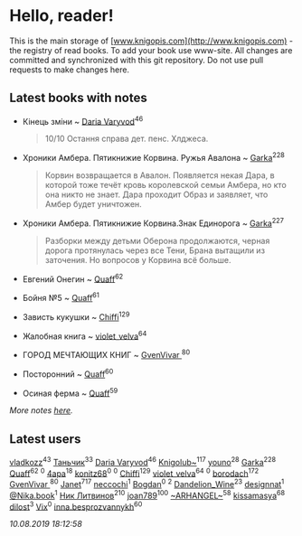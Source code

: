 # Hello, reader!
This is the main storage of [www.knigopis.com](http://www.knigopis.com) - the registry of read books.
To add your book use www-site. All changes are committed and synchronized with this git repository.
Do not use pull requests to make changes here.


## Latest books with notes
* Кінець зміни ~ [Daria Varyvod](users/829/829893410524253-facebook)<sup>46</sup>
    > 10/10 Остання справа дет. пенс. Хлджеса.

* Хроники Амбера. Пятикнижие Корвина. Ружья Авалона ~ [Garka](users/115/115753719718250012620-google)<sup>228</sup>
    > Корвин возвращается в Авалон. Появляется некая Дара, в которой тоже течёт кровь королевской семьи Амбера, но кто она никто не знает. Дара проходит Образ и заявляет, что Амбер будет уничтожен.

* Хроники Амбера. Пятикнижие Корвина.Знак Единорога ~ [Garka](users/115/115753719718250012620-google)<sup>227</sup>
    > Разборки между детьми Оберона продолжаются, черная дорога протянулась через все Тени, Брана вытащили из заточения. Но вопросов у Корвина всё больше.

* Евгений Онегин ~ [Quaff](users/122/12267158-vkontakte)<sup>62</sup>

* Бойня №5 ~ [Quaff](users/122/12267158-vkontakte)<sup>61</sup>

* Зависть кукушки ~ [Chiffi](users/105/105831994080785626680-google)<sup>129</sup>

* Жалобная книга ~ [violet_velva](users/116/116961712580551399099-google)<sup>64</sup>

* ГОРОД МЕЧТАЮЩИХ КНИГ ~ [GvenVivar ](users/158/158266434925901-facebook)<sup>80</sup>

* Посторонний ~ [Quaff](users/122/12267158-vkontakte)<sup>60</sup>

* Осиная ферма ~ [Quaff](users/122/12267158-vkontakte)<sup>59</sup>


_More notes [here](latest_books_with_notes.md)._


## Latest users
[vladkozz](users/572/57239276-vkontakte)<sup>43</sup> 
[Таньчик](users/209/2096581563762610-facebook)<sup>33</sup> 
[Daria Varyvod](users/829/829893410524253-facebook)<sup>46</sup> 
[Knigolub~](users/111/111878597279669641685-google)<sup>117</sup> 
[youno](users/302/302928912-vkontakte)<sup>28</sup> 
[Garka](users/115/115753719718250012620-google)<sup>228</sup> 
[Quaff](users/122/12267158-vkontakte)<sup>62</sup> 
[](users/102/102192880596368244877-googleplus)<sup>0</sup> 
[4apa](users/117/117392596378069249667-google)<sup>18</sup> 
[konitz68](users/220/220598790-vkontakte)<sup>0</sup> 
[](users/177/177017519607634-facebook)<sup>0</sup> 
[Chiffi](users/105/105831994080785626680-google)<sup>129</sup> 
[violet_velva](users/116/116961712580551399099-google)<sup>64</sup> 
[](users/700/7002759394-instagram)<sup>0</sup> 
[borodach](users/157/15706320-vkontakte)<sup>172</sup> 
[GvenVivar ](users/158/158266434925901-facebook)<sup>80</sup> 
[Janet](users/108/108113656204404967440-google)<sup>717</sup> 
[neccochi](users/667/66767060-vkontakte)<sup>1</sup> 
[Bogdan](users/100/100001618474012-facebook)<sup>0</sup> 
[](users/113/113385419764153208171-google)<sup>2</sup> 
[Dandelion_Wine](users/586/58602788-vkontakte)<sup>23</sup> 
[designnat](users/514/5143815-vkontakte)<sup>1</sup> 
[@Nika.book](users/101/101397067906124622805-google)<sup>1</sup> 
[Ник Литвинов](users/241/241974816-vkontakte)<sup>210</sup> 
[joan789](users/240/2401650-vkontakte)<sup>100</sup> 
[~ARHANGEL~](users/642/64251996-vkontakte)<sup>58</sup> 
[kissamasya](users/684/68439978-vkontakte)<sup>68</sup> 
[dilost](users/102/10206471247373307-facebook)<sup>3</sup> 
[Vix](users/109/109445053149434997046-google)<sup>0</sup> 
[inna.besprozvannykh](users/733/73323849-yandex)<sup>60</sup> 


_10.08.2019 18:12:58_
